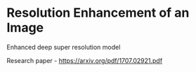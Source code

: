 # Resolution Enhancement of an Image
Enhanced deep super resolution model

Research paper - https://arxiv.org/pdf/1707.02921.pdf
